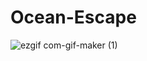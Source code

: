 # Ocean-Escape

![ezgif com-gif-maker (1)](https://user-images.githubusercontent.com/86918376/201921541-0bab1689-a9d6-46a2-a9fc-b91528a23892.gif)
